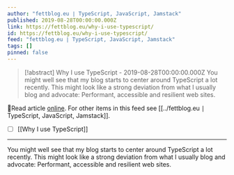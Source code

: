 ```yaml
---
author: "fettblog․eu ∣ TypeScript, JavaScript, Jamstack"
published: 2019-08-28T00:00:00.000Z
link: https://fettblog.eu/why-i-use-typescript/
id: https://fettblog.eu/why-i-use-typescript/
feed: "fettblog․eu ∣ TypeScript, JavaScript, Jamstack"
tags: []
pinned: false
---
```

> [!abstract] Why I use TypeScript - 2019-08-28T00:00:00.000Z
> You might well see that my blog starts to center around TypeScript a lot recently. This might look like a strong deviation from what I usually blog and advocate: Performant, accessible and resilient web sites.

🔗Read article [online](https://fettblog.eu/why-i-use-typescript/). For other items in this feed see [[../fettblog․eu ∣ TypeScript, JavaScript, Jamstack]].

- [ ] [[Why I use TypeScript]]
- - -
You might well see that my blog starts to center around TypeScript a lot recently. This might look like a strong deviation from what I usually blog and advocate: Performant, accessible and resilient web sites.
